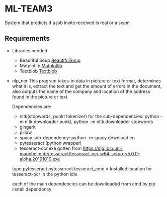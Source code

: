 # ML-TEAM3
System that predicts if a job invite received is real or a scam

## Requirements
* Libraries needed
    * Beautiful Soup [BeautifulSoup](https://pypi.org/project/beautifulsoup4/)
    * Matplotlib [Matplotlib](https://matplotlib.org/users/installing.html)
    * Textblob [Textblob](https://textblob.readthedocs.io/en/dev/)
* nlp_ner
   This program takes-in data in picture or text format, determines what it is, extract the text and get the amount of errors 
   in the document, also outputs the name of the company and location of the address found in the picture or text.
 
   Dependencies are:

   * nltk(stopwords, punkt tokenizer) for the sub-dependencies: python -m nltk.downloader punkt, python -m nltk.downloader stopwords
   * gingerit
   * pillow
   * spacy   sub-dependency: python -m spacy download en
   * pytesseract (python wrapper)
   * tesseract-ocr.exe gotten from https://digi.bib.uni-mannheim.de/tesseract/tesseract-ocr-w64-setup-v5.0.0-alpha.20191010.exe

   type pytesseract.pytesseract.tesseract_cmd = Installed location for tesseract-ocr in the python idle
 
   each of the main dependencies can be downloaded from cmd by pip install dependency


